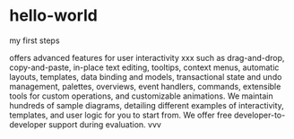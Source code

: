 # hello-world
my first steps

 offers advanced features for user interactivity xxx such as drag-and-drop, copy-and-paste, in-place text editing, tooltips, context menus, automatic layouts, templates, data binding and models, transactional state and undo management, palettes, overviews, event handlers, commands, extensible tools for custom operations, and customizable animations.
We maintain hundreds of sample diagrams, detailing different examples of interactivity, templates, and user logic for you to start from.
We offer free developer-to-developer support during evaluation.
vvv